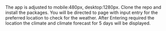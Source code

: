 The app is adjusted to  mobile:480px, desktop:1280px.
Clone the repo and install the packages. 
You will be directed to page with input entry for the preferred location to check for the weather.
After Entering required the location the climate and climate forecast for 5 days will be displayed.
